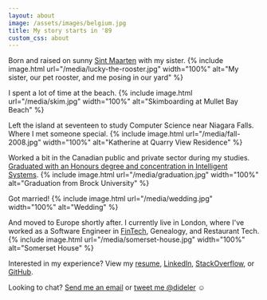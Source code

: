 ```yaml
---
layout: about
image: /assets/images/belgium.jpg
title: My story starts in '89
custom_css: about
---
```


Born and raised on sunny [Sint Maarten][SXM] with my sister.
{% include image.html url="/media/lucky-the-rooster.jpg" width="100%" alt="My sister, our pet rooster, and me posing in our yard" %}

I spent a lot of time at the beach.
{% include image.html url="/media/skim.jpg" width="100%" alt="Skimboarding at Mullet Bay Beach" %}

Left the island at seventeen to study Computer Science near Niagara Falls.  
Where I met someone special.
{% include image.html url="/media/fall-2008.jpg" width="100%" alt="Katherine at Quarry View Residence" %}

Worked a bit in the Canadian public and private sector during my studies.  
[Graduated with an Honours degree and concentration in Intelligent Systems](https://twitter.com/dideler/status/391610755172560896/).
{% include image.html url="/media/graduation.jpg" width="100%" alt="Graduation from Brock University" %}

Got married!
{% include image.html url="/media/wedding.jpg" width="100%" alt="Wedding" %}

And moved to Europe shortly after. I currently live in London, where I've worked as a Software Engineer in
[FinTech](http://en.wikipedia.org/wiki/Financial_technology), Genealogy, and Restaurant Tech.
{% include image.html url="/media/somerset-house.jpg" width="100%" alt="Somerset House" %}

Interested in my experience? View my
[resume](https://github.com/dideler/resume),
[LinkedIn](http://www.linkedin.com/in/dennisideler),
[StackOverflow](http://stackoverflow.com/users/72321/dennis), or
[GitHub](https://github.com/dideler).

Looking to chat?
[Send me an email](&#109;a&#x69;&#108;&#116;&#111;&#58;&#105;de&#108;er.de&#x6e;&#x6e;i&#115;&#64;&#x67;ma&#x69;&#108;&#46;c&#111;m)
or [tweet me @dideler](https://www.twitter.com/dideler) ☺

[SXM]: https://en.wikipedia.org/wiki/Sint_Maarten